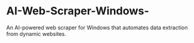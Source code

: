 # AI-Web-Scraper-Windows-
An AI-powered web scraper for Windows that automates data extraction from dynamic websites.

